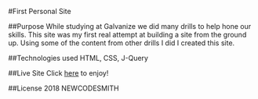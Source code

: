 #First Personal Site

##Purpose
While studying at Galvanize we did many drills to help hone our skills. This site was my first real attempt at building a site from the ground up. Using some of the content from other drills I did I created this site. 

##Technologies used
HTML, CSS, J-Query

##Live Site
Click [here](https://michael-smith-site.firebaseapp.com/) to enjoy!

##License
2018 NEWCODESMITH
